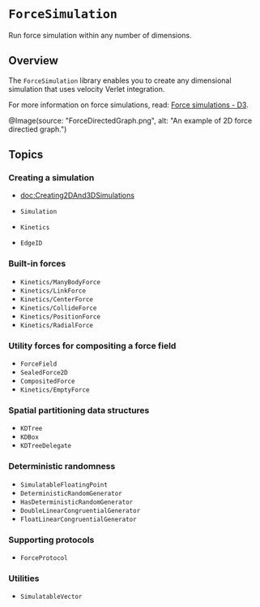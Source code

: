 # ``ForceSimulation``

Run force simulation within any number of dimensions.

## Overview

The `ForceSimulation` library enables you to create any dimensional simulation that uses velocity Verlet integration.

For more information on force simulations, read: [Force simulations - D3](https://d3js.org/d3-force/simulation). 


@Image(source: "ForceDirectedGraph.png", alt: "An example of 2D force directied graph.")



## Topics

### Creating a simulation

* <doc:Creating2DAnd3DSimulations>

* ``Simulation``
* ``Kinetics``
* ``EdgeID``

### Built-in forces

* ``Kinetics/ManyBodyForce``
* ``Kinetics/LinkForce``
* ``Kinetics/CenterForce``
* ``Kinetics/CollideForce``
* ``Kinetics/PositionForce``
* ``Kinetics/RadialForce``

### Utility forces for compositing a force field

* ``ForceField``
* ``SealedForce2D``
* ``CompositedForce``
* ``Kinetics/EmptyForce``



### Spatial partitioning data structures

- ``KDTree``
- ``KDBox``
- ``KDTreeDelegate``

### Deterministic randomness


- ``SimulatableFloatingPoint``
- ``DeterministicRandomGenerator``
- ``HasDeterministicRandomGenerator``
- ``DoubleLinearCongruentialGenerator``
- ``FloatLinearCongruentialGenerator``


### Supporting protocols

- ``ForceProtocol``

### Utilities

- ``SimulatableVector``

